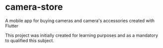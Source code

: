# camera-store
A mobile app for buying cameras and camera's accessories created with Flutter

This project was initially created for learning purposes and as a mandatory to qualified this subject.
